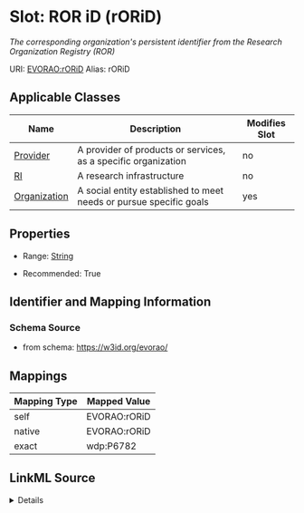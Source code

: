 

# Slot: ROR iD (rORiD) 


_The corresponding organization's persistent identifier from the Research Organization Registry (ROR)_





URI: [EVORAO:rORiD](https://w3id.org/evorao/rORiD)
Alias: rORiD

<!-- no inheritance hierarchy -->





## Applicable Classes

| Name | Description | Modifies Slot |
| --- | --- | --- |
| [Provider](Provider.md) | A provider of products or services, as a specific organization |  no  |
| [RI](RI.md) | A research infrastructure |  no  |
| [Organization](Organization.md) | A social entity established to meet needs or pursue specific goals |  yes  |







## Properties

* Range: [String](String.md)

* Recommended: True





## Identifier and Mapping Information







### Schema Source


* from schema: https://w3id.org/evorao/




## Mappings

| Mapping Type | Mapped Value |
| ---  | ---  |
| self | EVORAO:rORiD |
| native | EVORAO:rORiD |
| exact | wdp:P6782 |




## LinkML Source

<details>
```yaml
name: rORiD
description: The corresponding organization's persistent identifier from the Research
  Organization Registry (ROR)
title: ROR iD
from_schema: https://w3id.org/evorao/
exact_mappings:
- wdp:P6782
rank: 1000
alias: rORiD
domain_of:
- Organization
range: string
required: false
recommended: true
multivalued: false

```
</details>